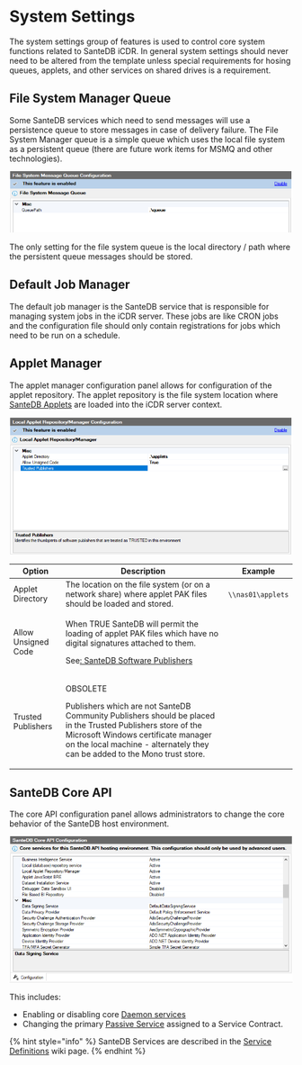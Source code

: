 # System Settings

The system settings group of features is used to control core system functions related to SanteDB iCDR. In general system settings should never need to be altered from the template unless special requirements for hosing queues, applets, and other services on shared drives is a requirement.

## File System Manager Queue

Some SanteDB services which need to send messages will use a persistence queue to store messages in case of delivery failure. The File System Manager queue is a simple queue which uses the local file system as a persistent queue (there are future work items for MSMQ and other technologies).

![](<../../../.gitbook/assets/image (432) (1) (1) (1) (1).png>)

The only setting for the file system queue is the local directory / path where the persistent queue messages should be stored.

## Default Job Manager

The default job manager is the SanteDB service that is responsible for managing system jobs in the iCDR server. These jobs are like CRON jobs and the configuration file should only contain registrations for jobs which need to be run on a schedule.

## Applet Manager

The applet manager configuration panel allows for configuration of the applet repository. The applet repository is the file system location where [SanteDB Applets](../../../developers/extending-santesuite/extending-santedb/applets/) are loaded into the iCDR server context.

![](<../../../.gitbook/assets/image (433) (1) (1) (1) (1) (1) (1).png>)

| Option              | Description                                                                                                                                                                                                                                                    | Example           |
| ------------------- | -------------------------------------------------------------------------------------------------------------------------------------------------------------------------------------------------------------------------------------------------------------- | ----------------- |
| Applet Directory    | The location on the file system (or on a network share) where applet PAK files should be loaded and stored.                                                                                                                                                    | `\\nas01\applets` |
| Allow Unsigned Code | <p>When TRUE SanteDB will permit the loading of applet PAK files which have no digital signatures attached to them. </p><p>See<a href="../../../developers/santedb-software-publishers/">: SanteDB Software Publishers</a></p>                                 |                   |
| Trusted Publishers  | <p>OBSOLETE</p><p></p><p>Publishers which are not SanteDB Community Publishers should be placed in the Trusted Publishers store of the Microsoft Windows certificate manager on the local machine - alternately they can be added to the Mono trust store.</p> |                   |

## SanteDB Core API

The core API configuration panel allows administrators to change the core behavior of the SanteDB host environment.&#x20;

![](<../../../.gitbook/assets/image (434) (1) (1) (1) (1) (1).png>)

This includes:

* Enabling or disabling core [Daemon services ](../../../developers/extending-santesuite/extending-santedb/server-plugins/implementing-.net-features/daemon-services.md)
* Changing the primary [Passive Service](../../../developers/extending-santesuite/extending-santedb/server-plugins/implementing-.net-features/passive-services.md) assigned to a Service Contract.

{% hint style="info" %}
SanteDB Services are described in the [Service Definitions](../../../developers/extending-santesuite/extending-santedb/server-plugins/service-definitions/) wiki page.
{% endhint %}

